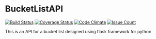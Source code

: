 # BucketListAPI
[![Build Status](https://travis-ci.org/malmike/BucketListAPI.svg?branch=master)](https://travis-ci.org/malmike/BucketListAPI)
[![Coverage Status](https://coveralls.io/repos/github/malmike/BucketListAPI/badge.svg?branch=master)](https://coveralls.io/github/malmike/BucketListAPI?branch=master)
[![Code Climate](https://codeclimate.com/github/malmike/BucketListAPI/badges/gpa.svg)](https://codeclimate.com/github/malmike/BucketListAPI)
[![Issue Count](https://codeclimate.com/github/malmike/BucketListAPI/badges/issue_count.svg)](https://codeclimate.com/github/malmike/BucketListAPI)

This is an API for a bucket list designed using flask framework for python
